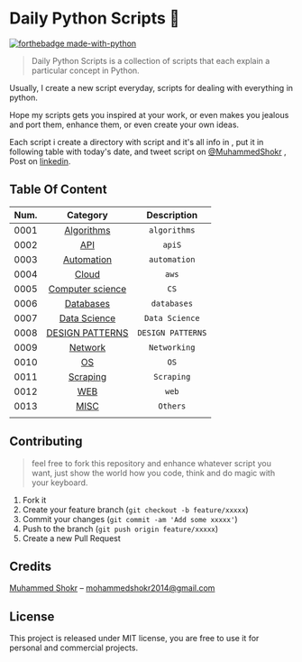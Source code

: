 # Daily Python Scripts :snake:

[![forthebadge made-with-python](http://ForTheBadge.com/images/badges/made-with-python.svg)](https://www.python.org/)     


> Daily Python Scripts is a collection of scripts that each explain a particular concept in Python.

Usually, I create a new script everyday, scripts for dealing with everything in python.

Hope my scripts gets you inspired at your work, or even makes you jealous and port them, enhance them, or even create your own ideas.

Each script i create a directory with script and it's all info in , put it in following table with today's date, and tweet script on  [@MuhammedShokr](https://twitter.com/MuhammedShokr) , Post on  [linkedin](https://www.linkedin.com/in/muhammedshokr/).


## Table Of Content

|Num.| Category                                          | Description                      |
|----| :-----------------------------------------------: | :-----------------------------:  |
|0001| [Algorithms](./Algorithms)                        |`algorithms`                      |
|0002| [API](./API)                                      |`apiS`                            |
|0003| [Automation](./Automation)                        |`automation`                      |
|0004| [Cloud](./Cloud)                                  |`aws`                             |
|0005| [Computer science](./Computer_science)            |`CS`                              |
|0006| [Databases](./Databases)                          |`databases`                       |
|0007| [Data Science](Data_Science)                      |`Data Science`                    |
|0008| [DESIGN PATTERNS](./DESIGN_PATTERNS)              |`DESIGN PATTERNS`                 |
|0009| [Network](./Network)                              |`Networking`                      |
|0010| [OS](./OS)                                        |`OS`                              |
|0011| [Scraping](./Scraping)                            |`Scraping`                        |
|0012| [WEB](./WEB)                                      |`web`                             |
|0013| [MISC](./MISC)                                    |`Others`                          |
|    |                                                   |                                  |



## Contributing
> feel free to fork this repository and enhance whatever script you want, just show the world how you code, think and do magic with your keyboard.

1. Fork it 
2. Create your feature branch (`git checkout -b feature/xxxxx`)
3. Commit your changes (`git commit -am 'Add some xxxxx'`)
4. Push to the branch (`git push origin feature/xxxxx`)
5. Create a new Pull Request


## Credits
[Muhammed Shokr](https://github.com/Shokr) –  mohammedshokr2014@gmail.com


## License
This project is released under MIT license, you are free to use it for personal and commercial projects.

